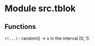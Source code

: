 Module src.tblok
================

Functions
---------

    
`r(...)`
:   random() -> x in the interval [0, 1).
